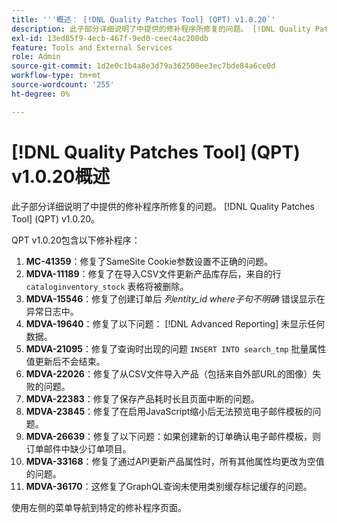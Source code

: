 ```yaml
---
title: '''概述： [!DNL Quality Patches Tool] (QPT) v1.0.20`'
description: 此子部分详细说明了中提供的修补程序所修复的问题。 [!DNL Quality Patches Tool] (QPT) v1.0.20。
exl-id: 13ed85f9-4ecb-467f-9ed0-ceec4ac200db
feature: Tools and External Services
role: Admin
source-git-commit: 1d2e0c1b4a8e3d79a362500ee3ec7bde84a6ce0d
workflow-type: tm+mt
source-wordcount: '255'
ht-degree: 0%

---
```


# [!DNL Quality Patches Tool] (QPT) v1.0.20概述

此子部分详细说明了中提供的修补程序所修复的问题。 [!DNL Quality Patches Tool] (QPT) v1.0.20。

QPT v1.0.20包含以下修补程序：

1. **MC-41359**：修复了SameSite Cookie参数设置不正确的问题。
1. **MDVA-11189**：修复了在导入CSV文件更新产品库存后，来自的行 `cataloginventory_stock` 表格将被删除。
1. **MDVA-15546**：修复了创建订单后 *列entity_id where子句不明确* 错误显示在异常日志中。
1. **MDVA-19640**：修复了以下问题： [!DNL Advanced Reporting] 未显示任何数据。
1. **MDVA-21095**：修复了查询时出现的问题 `INSERT INTO search_tmp` 批量属性值更新后不会结束。
1. **MDVA-22026**：修复了从CSV文件导入产品（包括来自外部URL的图像）失败的问题。
1. **MDVA-22383**：修复了保存产品耗时长且页面中断的问题。
1. **MDVA-23845**：修复了在启用JavaScript缩小后无法预览电子邮件模板的问题。
1. **MDVA-26639**：修复了以下问题：如果创建新的订单确认电子邮件模板，则订单邮件中缺少订单项目。
1. **MDVA-33168**：修复了通过API更新产品属性时，所有其他属性均更改为空值的问题。
1. **MDVA-36170**：这修复了GraphQL查询未使用类别缓存标记缓存的问题。

使用左侧的菜单导航到特定的修补程序页面。
